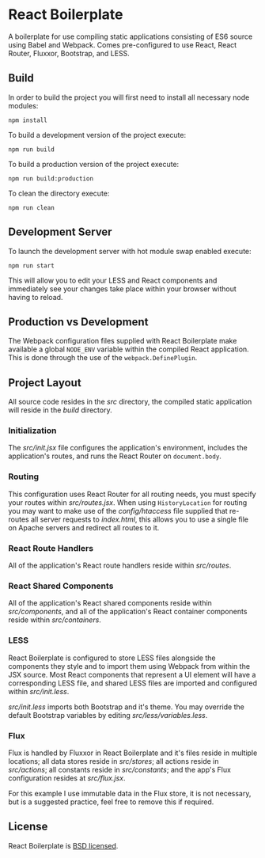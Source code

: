 # React Boilerplate

A boilerplate for use compiling static applications consisting of ES6 source
using Babel and Webpack. Comes pre-configured to use React, React Router, Fluxxor,
Bootstrap, and LESS.

## Build

In order to build the project you will first need to install all necessary node
modules:

```
npm install
```

To build a development version of the project execute:

```
npm run build
```

To build a production version of the project execute:

```
npm run build:production
```

To clean the directory execute:

```
npm run clean
```

## Development Server

To launch the development server with hot module swap enabled execute:

```
npm run start
```

This will allow you to edit your LESS and React components and immediately see
your changes take place within your browser without having to reload.

## Production vs Development

The Webpack configuration files supplied with React Boilerplate make available
a global `NODE_ENV` variable within the compiled React application. This is done
through the use of the `webpack.DefinePlugin`.

## Project Layout

All source code resides in the *src* directory, the compiled static application
will reside in the *build* directory.

### Initialization

The *src/init.jsx* file configures the application's environment, includes the
application's routes, and runs the React Router on `document.body`.

### Routing

This configuration uses React Router for all routing needs, you must specify
your routes within *src/routes.jsx*. When using `HistoryLocation` for routing
you may want to make use of the *config/htaccess* file supplied that re-routes
all server requests to *index.html*, this allows you to use a single file on
Apache servers and redirect all routes to it.

### React Route Handlers

All of the application's React route handlers reside within *src/routes*.

### React Shared Components

All of the application's React shared components reside within *src/components*,
and all of the application's React container components reside within
*src/containers*.

### LESS

React Boilerplate is configured to store LESS files alongside the components
they style and to import them using Webpack from within the JSX source. Most
React components that represent a UI element will have a corresponding LESS
file, and shared LESS files are imported and configured within *src/init.less*.

*src/init.less* imports both Bootstrap and it's theme. You may override the
default Bootstrap variables by editing *src/less/variables.less*.

### Flux

Flux is handled by Fluxxor in React Boilerplate and it's files reside in
multiple locations; all data stores reside in *src/stores*; all actions reside
in *src/actions*; all constants reside in *src/constants*; and the app's Flux
configuration resides at *src/flux.jsx*.

For this example I use immutable data in the Flux store, it is not necessary,
but is a suggested practice, feel free to remove this if required.

## License

React Boilerplate is [BSD licensed](./LICENSE).
